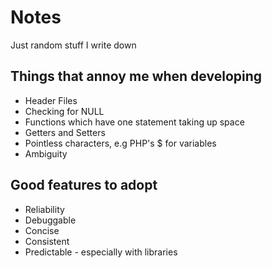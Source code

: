 # Notes
Just random stuff I write down

## Things that annoy me when developing

* Header Files
* Checking for NULL
* Functions which have one statement taking up space
* Getters and Setters
* Pointless characters, e.g PHP's $ for variables
* Ambiguity

## Good features to adopt

* Reliability
* Debuggable
* Concise
* Consistent
* Predictable - especially with libraries